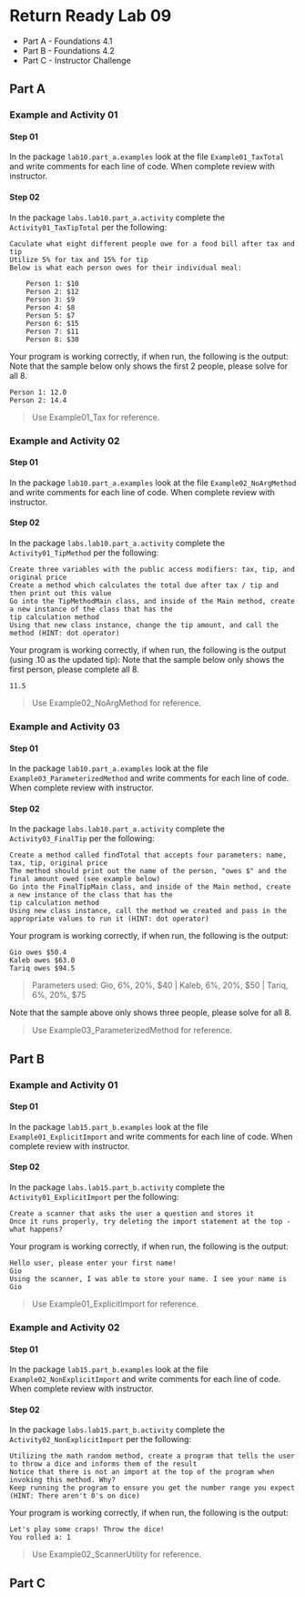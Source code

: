 # Return Ready Lab 09

* Part A - Foundations 4.1
* Part B - Foundations 4.2
* Part C - Instructor Challenge

## Part A

### Example and Activity 01

#### Step 01

In the package `lab10.part_a.examples` look at the file `Example01_TaxTotal` and write comments for each line of code. When complete review with instructor.

#### Step 02

In the package `labs.lab10.part_a.activity` complete the `Activity01_TaxTipTotal` per the following:

    Caculate what eight different people owe for a food bill after tax and tip
    Utilize 5% for tax and 15% for tip
    Below is what each person owes for their individual meal:

        Person 1: $10
        Person 2: $12
        Person 3: $9
        Person 4: $8
        Person 5: $7
        Person 6: $15
        Person 7: $11
        Person 8: $30

Your program is working correctly, if when run, the following is the output:
Note that the sample below only shows the first 2 people, please solve for all 8.
```
Person 1: 12.0
Person 2: 14.4
```

> Use Example01_Tax for reference.

### Example and Activity 02

#### Step 01

In the package `lab10.part_a.examples` look at the file `Example02_NoArgMethod` and write comments for each line of code. When complete review with instructor.

#### Step 02

In the package `labs.lab10.part_a.activity` complete the `Activity01_TipMethod` per the following:

    Create three variables with the public access modifiers: tax, tip, and original price
    Create a method which calculates the total due after tax / tip and then print out this value
    Go into the TipMethodMain class, and inside of the Main method, create a new instance of the class that has the 
    tip calculation method
    Using that new class instance, change the tip amount, and call the method (HINT: dot operator)

Your program is working correctly, if when run, the following is the output (using .10 as the updated tip):
Note that the sample below only shows the first person, please complete all 8.
```
11.5
```

> Use Example02_NoArgMethod for reference.

### Example and Activity 03

#### Step 01

In the package `lab10.part_a.examples` look at the file `Example03_ParameterizedMethod` and write comments for each line of code. When complete review with instructor.

#### Step 02

In the package `labs.lab10.part_a.activity` complete the `Activity03_FinalTip` per the following:

    Create a method called findTotal that accepts four parameters: name, tax, tip, original price
    The method should print out the name of the person, "owes $" and the final amount owed (see example below)
    Go into the FinalTipMain class, and inside of the Main method, create a new instance of the class that has the 
    tip calculation method
    Using new class instance, call the method we created and pass in the appropriate values to run it (HINT: dot operator)

Your program is working correctly, if when run, the following is the output:
```
Gio owes $50.4
Kaleb owes $63.0
Tariq owes $94.5
```
> Parameters used: 
> Gio, 6%, 20%, $40 |
> Kaleb, 6%, 20%, $50 |
> Tariq, 6%, 20%, $75
 
Note that the sample above only shows three people, please solve for all 8.

> Use Example03_ParameterizedMethod for reference.

## Part B

### Example and Activity 01

#### Step 01

In the package `lab15.part_b.examples` look at the file `Example01_ExplicitImport` and write comments for each line of code. When complete review with instructor.

#### Step 02

In the package `labs.lab15.part_b.activity` complete the `Activity01_ExplicitImport` per the following:

    Create a scanner that asks the user a question and stores it
    Once it runs properly, try deleting the import statement at the top - what happens?

Your program is working correctly, if when run, the following is the output:
```
Hello user, please enter your first name!
Gio
Using the scanner, I was able to store your name. I see your name is Gio
```

> Use Example01_ExplicitImport for reference.


### Example and Activity 02

#### Step 01

In the package `lab15.part_b.examples` look at the file `Example02_NonExplicitImport` and write comments for each line of code. When complete review with instructor.

#### Step 02

In the package `labs.lab15.part_b.activity` complete the `Activity02_NonExplicitImport` per the following:

    Utilizing the math random method, create a program that tells the user to throw a dice and informs them of the result
    Notice that there is not an import at the top of the program when invoking this method. Why?
    Keep running the program to ensure you get the number range you expect (HINT: There aren't 0's on dice)

Your program is working correctly, if when run, the following is the output:
```
Let's play some craps! Throw the dice!
You rolled a: 1
```

> Use Example02_ScannerUtility for reference.


## Part C